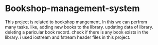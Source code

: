# Bookshop-management-system
This project is related to bookshop mangement.
In this we can perfrom many tasks.
like, adding new books to the library.
updating data of library.
deleting a paricular book record.
check if there is any book exists in the library.
i used iostream and fstream header files in this project.
